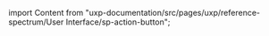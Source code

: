 
import Content from "uxp-documentation/src/pages/uxp/reference-spectrum/User Interface/sp-action-button";

<Content query="product=photoshop"/>
